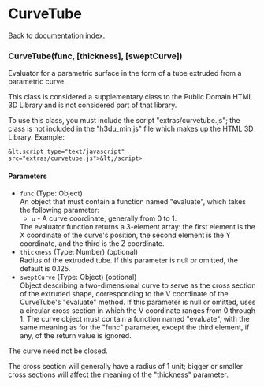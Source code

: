 # CurveTube

[Back to documentation index.](index.md)

### CurveTube(func, [thickness], [sweptCurve]) <a id='CurveTube'></a>

Evaluator for a parametric surface in the form
of a tube extruded from a parametric curve.

This class is considered a supplementary class to the
Public Domain HTML 3D Library and is not considered part of that
library.

To use this class, you must include the script "extras/curvetube.js"; the
class is not included in the "h3du_min.js" file which makes up
the HTML 3D Library. Example:

    &lt;script type="text/javascript" src="extras/curvetube.js">&lt;/script>

#### Parameters

* `func` (Type: Object)<br>
    An object that must contain a function named "evaluate", which takes the following parameter:<ul> <li><code>u</code> - A curve coordinate, generally from 0 to 1. </ul> The evaluator function returns a 3-element array: the first element is the X coordinate of the curve's position, the second element is the Y coordinate, and the third is the Z coordinate.
* `thickness` (Type: Number) (optional)<br>
    Radius of the extruded tube. If this parameter is null or omitted, the default is 0.125.
* `sweptCurve` (Type: Object) (optional)<br>
    Object describing a two-dimensional curve to serve as the cross section of the extruded shape, corresponding to the V coordinate of the CurveTube's "evaluate" method. If this parameter is null or omitted, uses a circular cross section in which the V coordinate ranges from 0 through 1. The curve object must contain a function named "evaluate", with the same meaning as for the "func" parameter, except the third element, if any, of the return value is ignored.

 The curve need not be closed.

 The cross section will generally have a radius of 1 unit; bigger or smaller cross sections will affect the meaning of the "thickness" parameter.
